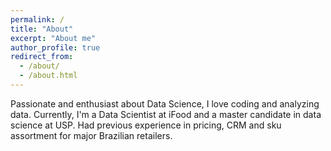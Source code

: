 ```yaml
---
permalink: /
title: "About"
excerpt: "About me"
author_profile: true
redirect_from: 
  - /about/
  - /about.html
---
```


Passionate and enthusiast about Data Science, I love coding and analyzing data. Currently, I'm a Data Scientist at iFood and a master candidate in data science at USP. Had previous experience in pricing, CRM and sku assortment for major Brazilian retailers.